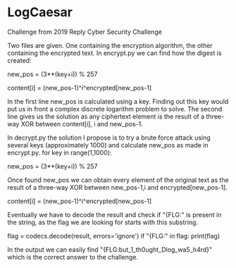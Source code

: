 # LogCaesar
Challenge from 2019 Reply Cyber Security Challenge

Two files are given. One containing the encryption algorithm, the other containing the encrypted text.
In encrypt.py we can find how the digest is created:

new_pos = (3**(key+i)) % 257 

content[i] = (new_pos-1)^i^encrypted[new_pos-1]

In the first line new_pos is calculated using a key. Finding out this key would put us in front a complex discrete logarithm problem to solve.
The second line gives us the solution as any ciphertext element is the result of a three-way XOR between content[i], i and new_pos-1.

In decrypt.py the solution I propose is to try a brute force attack using several keys (approximately 1000) and calculate new_pos as made in encrypt.py.
for key in range(1,1000):

new_pos = (3**(key+i)) % 257

Once found new_pos we can obtain every element of the original text as the result of a three-way XOR between new_pos-1,i and encrypted[new_pos-1].

content[i] = (new_pos-1)^i^encrypted[new_pos-1]

Eventually we have to decode the result and check if "{FLG:" is present in the string, as the flag we are looking for starts with this substring.

flag = codecs.decode(result, errors='ignore')
if "{FLG:" in flag: print(flag)

In the output we can easily find "{FLG:but_1_th0ught_Dlog_wa5_h4rd}" which is the correct answer to the challenge.
